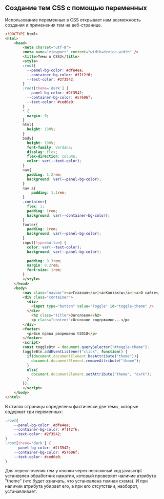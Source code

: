 ## Создание тем CSS с помощью переменных

Использование переменных в CSS открывает нам возможность создания и применения тем на веб-странице.

```html
<!DOCTYPE html>
<html>
    <head>
        <meta charset="utf-8">
        <meta name="viewport" content="width=device-width" />
        <title>Темы в CSS3</title>
        <style>
        :root{
          --panel-bg-color: #dfe4ea;
          --container-bg-color: #f1f2f6;
          --text-color: #2f3542;
        }
        :root[theme='dark'] {
          --panel-bg-color: #2f3542;
          --container-bg-color: #57606f;
          --text-color: #ced6e0;
        }
        * {
          margin: 0;
        }
        html{
          height: 100%;
        }
        body{
          height: 100%;
          font-family: Verdana;
          display: flex;
          flex-direction: column;
          color: var(--text-color);
        }
        nav{
          padding: 1.2rem;
          background: var(--panel-bg-color);
        }
        nav a{
            padding: 1.1rem;
        }
        .container{
          flex: 1;
          padding: 1rem;
          background: var(--container-bg-color);
        }
        footer{
          padding: 1rem;
          background: var(--panel-bg-color);
        }
        input[type=button] {
          color: var(--text-color);
          background: var(--panel-bg-color);
           
          padding: 0.3rem;
          margin: 0.2rem;
          font-size: 1rem;
        }
        </style>
    </head>
    <body>
        <nav class="navbar"><a>Главная</a>|<a>Контакты</a>|<a>О сайте</a></nav>
        <div class="container">
          <div>
            <input type="button" value="Toggle" id="toggle-theme" />
          </div>
            <h2 class="title">Заголовок</h2>
            <p class="content">Основное содержимое...</p>
        </div>
        <footer>
          <p>Все права разрешены ©2018</p>
        </footer>
        <script>
        const toggleBtn = document.querySelector("#toggle-theme");
        toggleBtn.addEventListener("click", function() {
          if(document.documentElement.hasAttribute("theme")){
            document.documentElement.removeAttribute("theme");
          }
          else{
            document.documentElement.setAttribute("theme", "dark");
          }
        });
        </script>
    </body>
</html>
```

В стилях страницы определены фактически две темы, которые содержат три переменных:

```css
:root{
    --panel-bg-color: #dfe4ea;
    --container-bg-color: #f1f2f6;
    --text-color: #2f3542;
}
:root[theme='dark'] {
    --panel-bg-color: #2f3542;
    --container-bg-color: #57606f;
    --text-color: #ced6e0;
}
```
Для переключения тем у кнопки через несложный код javascript установлен обработчик нажатия, который проверяет наличие атрибута "theme" (что будет означать, что установлена темная схема). И при наличии атрибута убирает его, а при его отсутствии, наоборот, устанавливает.